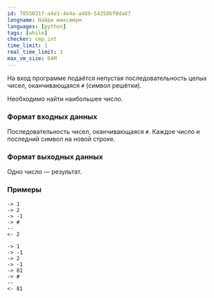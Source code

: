 ```yaml
---
id: 7855031f-a4e1-4e4a-a489-54350bf0da67
longname: Найди максимум
languages: [python]
tags: [while]
checker: cmp_int
time_limit: 1
real_time_limit: 1
max_vm_size: 64M
---
```



На вход программе подаётся непустая последовательность целых чисел, оканчивающаяся `#` (символ решётки).

Необходимо найти наибольшее число.

### Формат входных данных

Последовательность чисел, оканчивающаяся `#`. Каждое число и последний символ на новой строке.

### Формат выходных данных

Одно число — результат.

### Примеры

```
-> 1
-> 2
-> -1
-> #
--
<- 2
```

```
-> 1
-> -1
-> 2
-> -1
-> 81
-> #
--
<- 81
```
